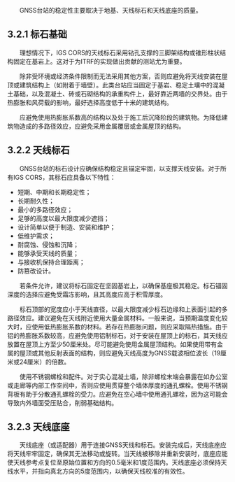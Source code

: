&emsp;&emsp;GNSS台站的稳定性主要取决于地基、天线标石和天线底座的质量。

## 3.2.1 标石基础

&emsp;&emsp;理想情况下，IGS CORS的天线标石采用钻孔支撑的三脚架结构或锥形柱状结构固定在基岩上。这对于为ITRF的实现做出贡献的测站尤为重要。

&emsp;&emsp;除非受环境或经济条件限制而无法采用其他方案，否则应避免将天线安装在屋顶或建筑结构上（如附着于墙壁）。此类台站应当固定于基岩、稳定土壤中的混凝土基础，以及混凝土、砖或石砌结构的承重构件上，最好靠近两墙的交界处。由于热膨胀和风荷载的影响，最好选择高度低于十米的建筑结构。

&emsp;&emsp;应避免使用热膨胀系数高的结构以及处于施工后沉降阶段的建筑物。为降低建筑物造成的多路径效应，应避免采用金属覆层或金属屋顶的结构。

## 3.2.2 天线标石

&emsp;&emsp;GNSS台站的标石设计应确保结构稳定且锚定牢固，以支撑天线安装。对于所有IGS CORS，其标石应具备以下特性：

- 短期、中期和长期稳定性；
- 长期耐久性；
- 最小的多路径效应；
- 足够的高度以最大限度减少遮挡；
- 设计简单以便于制造、安装和维护；
- 低维护需求；
- 耐腐蚀、侵蚀和沉降；
- 能够承受天线的质量；
- 与接收机保持合理距离；
- 防篡改设计。

&emsp;&emsp;若条件允许，建议将标石固定在坚固基岩上，以确保基座极其稳定。标石锚固深度的选择应避免受霜冻影响，且其高度应高于积雪厚度。

&emsp;&emsp;标石顶部的宽度应小于天线直径，以最大限度减少标石边缘和上表面引起的多路径效应。建议避免在天线附近使用大量金属材料。一般来说，当预期温度变化较大时，应使用低热膨胀系数的材料。若存在热膨胀问题，则应采取隔热措施。由于铝的热膨胀系数较高，应避免使用铝制标石。对于安装在屋顶上的标石，其天线应放置在屋顶上方至少50厘米处。尽可能避免使用金属屋顶结构。如果使用带有金属的屋顶或其他反射表面的结构，则应避免天线高度为GNSS载波相位波长（19厘米或24厘米）的倍数。

&emsp;&emsp;使用不锈钢螺栓和配件。对于实心混凝土墙，除非螺栓末端会暴露在如办公室或走廊等内部工作空间中，否则应使用贯穿整个墙体厚度的通孔螺栓。使用不锈钢背板有助于分散通孔螺栓的受力。应避免在空心墙中使用通孔螺栓，因为这可能会导致内外墙面受压贴合，削弱基础结构。

## 3.2.3 天线底座

&emsp;&emsp;天线底座（或适配器）用于连接GNSS天线和标石。安装完成后，天线底座应将天线牢牢固定，确保其无法移动或旋转。当天线被移除并重新安装时，底座应能使天线参考点复位至原始位置和方向的0.5毫米和1度范围内。天线底座必须保持天线水平，并指向真北方向的5度范围内，以确保天线校准的有效性。